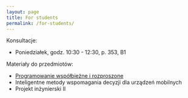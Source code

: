 ```yaml
---
layout: page
title: For students
permalink: /for-students/
---
```


Konsultacje:

* Poniedziałek, godz. 10:30 - 12:30, p. 353, B1

Materiały do przedmiotów:

* [Programowanie współbieżne i rozproszone](pwir)
* Inteligentne metody wspomagania decyzji dla urządzeń mobilnych
* Projekt inżynierski II
